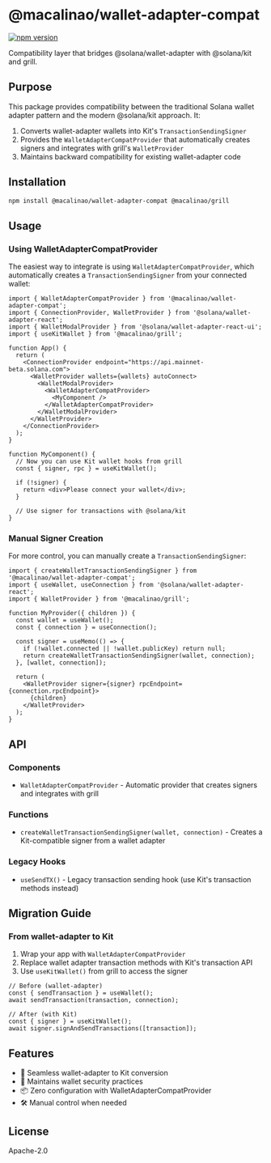 # @macalinao/wallet-adapter-compat

[![npm version](https://img.shields.io/npm/v/@macalinao/wallet-adapter-compat.svg)](https://www.npmjs.com/package/@macalinao/wallet-adapter-compat)

Compatibility layer that bridges @solana/wallet-adapter with @solana/kit and grill.

## Purpose

This package provides compatibility between the traditional Solana wallet adapter pattern and the modern @solana/kit approach. It:

1. Converts wallet-adapter wallets into Kit's `TransactionSendingSigner`
2. Provides the `WalletAdapterCompatProvider` that automatically creates signers and integrates with grill's `WalletProvider`
3. Maintains backward compatibility for existing wallet-adapter code

## Installation

```bash
npm install @macalinao/wallet-adapter-compat @macalinao/grill
```

## Usage

### Using WalletAdapterCompatProvider

The easiest way to integrate is using `WalletAdapterCompatProvider`, which automatically creates a `TransactionSendingSigner` from your connected wallet:

```tsx
import { WalletAdapterCompatProvider } from '@macalinao/wallet-adapter-compat';
import { ConnectionProvider, WalletProvider } from '@solana/wallet-adapter-react';
import { WalletModalProvider } from '@solana/wallet-adapter-react-ui';
import { useKitWallet } from '@macalinao/grill';

function App() {
  return (
    <ConnectionProvider endpoint="https://api.mainnet-beta.solana.com">
      <WalletProvider wallets={wallets} autoConnect>
        <WalletModalProvider>
          <WalletAdapterCompatProvider>
            <MyComponent />
          </WalletAdapterCompatProvider>
        </WalletModalProvider>
      </WalletProvider>
    </ConnectionProvider>
  );
}

function MyComponent() {
  // Now you can use Kit wallet hooks from grill
  const { signer, rpc } = useKitWallet();
  
  if (!signer) {
    return <div>Please connect your wallet</div>;
  }
  
  // Use signer for transactions with @solana/kit
}
```

### Manual Signer Creation

For more control, you can manually create a `TransactionSendingSigner`:

```tsx
import { createWalletTransactionSendingSigner } from '@macalinao/wallet-adapter-compat';
import { useWallet, useConnection } from '@solana/wallet-adapter-react';
import { WalletProvider } from '@macalinao/grill';

function MyProvider({ children }) {
  const wallet = useWallet();
  const { connection } = useConnection();
  
  const signer = useMemo(() => {
    if (!wallet.connected || !wallet.publicKey) return null;
    return createWalletTransactionSendingSigner(wallet, connection);
  }, [wallet, connection]);
  
  return (
    <WalletProvider signer={signer} rpcEndpoint={connection.rpcEndpoint}>
      {children}
    </WalletProvider>
  );
}
```

## API

### Components

- `WalletAdapterCompatProvider` - Automatic provider that creates signers and integrates with grill

### Functions

- `createWalletTransactionSendingSigner(wallet, connection)` - Creates a Kit-compatible signer from a wallet adapter

### Legacy Hooks

- `useSendTX()` - Legacy transaction sending hook (use Kit's transaction methods instead)

## Migration Guide

### From wallet-adapter to Kit

1. Wrap your app with `WalletAdapterCompatProvider`
2. Replace wallet adapter transaction methods with Kit's transaction API
3. Use `useKitWallet()` from grill to access the signer

```tsx
// Before (wallet-adapter)
const { sendTransaction } = useWallet();
await sendTransaction(transaction, connection);

// After (with Kit)
const { signer } = useKitWallet();
await signer.signAndSendTransactions([transaction]);
```

## Features

- 🔄 Seamless wallet-adapter to Kit conversion
- 🔐 Maintains wallet security practices
- 📦 Zero configuration with WalletAdapterCompatProvider
- 🛠️ Manual control when needed

## License

Apache-2.0